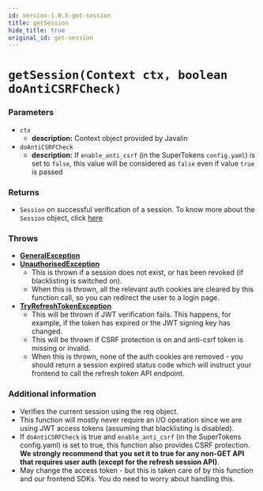 ```yaml
---
id: version-1.0.X-get-session
title: getSession
hide_title: true
original_id: get-session
---
```


# `getSession(Context ctx, boolean doAntiCSRFCheck)`
### Parameters
- `ctx`
    - **description:** Context object provided by Javalin
- `doAntiCSRFCheck`
    - **description:** If `enable_anti_csrf` (in the SuperTokens `config.yaml`) is set to `false`, this value will be considered as `false` even if value `true` is passed

### Returns
- `Session` on successful verification of a session. To know more about the `Session` object, click [here](./session-object/overview)

### Throws
- **[GeneralException](./error-handling/general-error)**
- **[UnauthorisedException](./error-handling/unauthorised)**
    - This is thrown if a session does not exist, or has been revoked (if blacklisting is switched on).
    - When this is thrown, all the relevant auth cookies are cleared by this function call, so you can redirect the user to a login page.
- **[TryRefreshTokenException](./error-handling/try-refresh-token)**
    - This will be thrown if JWT verification fails. This happens, for example, if the token has expired or the JWT signing key has changed.
    - This will be thrown if CSRF protection is on and anti-csrf token is missing or invalid.
    - When this is thrown, none of the auth cookies are removed - you should return a session expired status code which will instruct your frontend to call the refresh token API endpoint.

### Additional information
- Verifies the current session using the req object.
- This function will mostly never require an I/O operation since we are using JWT access tokens (assuming that blacklisting is disabled).
- If `doAntiCSRFCheck` is true and `enable_anti_csrf` (in the SuperTokens config.yaml) is set to true, this function also provides CSRF protection. **We strongly recommend that you set it to true for any non-GET API that requires user auth (except for the refresh session API)**.
- May change the access token - but this is taken care of by this function and our frontend SDKs. You do need to worry about handling this.